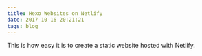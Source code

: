 ```yaml
---
title: Hexo Websites on Netlify
date: 2017-10-16 20:21:21
tags: blog
---
```


This is how easy it is to create a static website hosted with Netlify.
